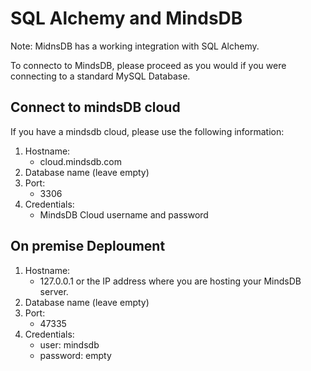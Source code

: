 # SQL Alchemy and MindsDB

Note: MidnsDB has a working integration with SQL Alchemy.

To connecto to MindsDB, please proceed as you would if you were connecting to a standard MySQL Database.

## Connect to mindsDB cloud

If you have a mindsdb cloud, please use the following information:

1. Hostname:
    * cloud.mindsdb.com 
2. Database name (leave empty)
3. Port: 
    * 3306 
4. Credentials:
    * MindsDB Cloud username and password


## On premise Deploument 

1. Hostname:
    * 127.0.0.1 or the IP address where you are hosting your MindsDB server.
2. Database name (leave empty)
3. Port: 
    * 47335 
4. Credentials:
    * user: mindsdb 
    * password: empty

